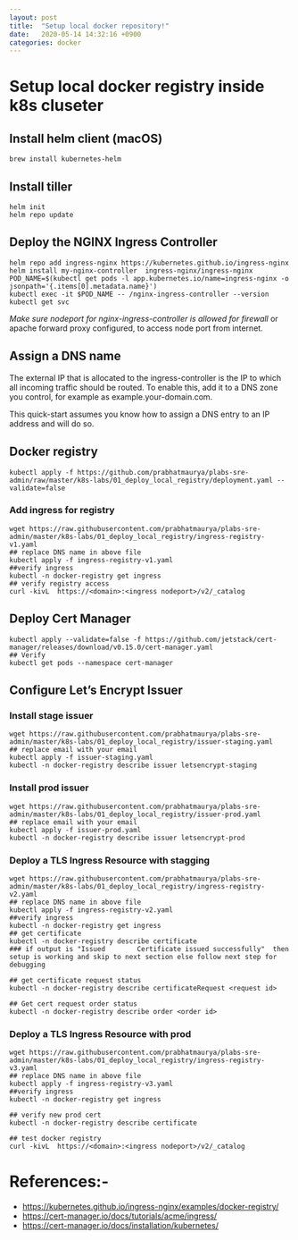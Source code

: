 ```yaml
---
layout: post
title:  "Setup local docker repository!"
date:   2020-05-14 14:32:16 +0900
categories: docker
---
```

# Setup local docker registry inside k8s cluseter

## Install helm client (macOS)
```
brew install kubernetes-helm
```
## Install tiller
```
helm init
helm repo update
```
## Deploy the NGINX Ingress Controller
```
helm repo add ingress-nginx https://kubernetes.github.io/ingress-nginx
helm install my-nginx-controller  ingress-nginx/ingress-nginx
POD_NAME=$(kubectl get pods -l app.kubernetes.io/name=ingress-nginx -o jsonpath='{.items[0].metadata.name}')
kubectl exec -it $POD_NAME -- /nginx-ingress-controller --version
kubectl get svc
```
*Make sure nodeport for nginx-ingress-controller is allowed for firewall* or apache forward proxy configured, to access node port from internet.
## Assign a DNS name
The external IP that is allocated to the ingress-controller is the IP to which all incoming traffic should be routed. To enable this, add it to a DNS zone you control, for example as example.your-domain.com.

This quick-start assumes you know how to assign a DNS entry to an IP address and will do so.

## Docker registry
```
kubectl apply -f https://github.com/prabhatmaurya/plabs-sre-admin/raw/master/k8s-labs/01_deploy_local_registry/deployment.yaml --validate=false
```
### Add ingress for registry
```
wget https://raw.githubusercontent.com/prabhatmaurya/plabs-sre-admin/master/k8s-labs/01_deploy_local_registry/ingress-registry-v1.yaml
## replace DNS name in above file
kubectl apply -f ingress-registry-v1.yaml
##verify ingress
kubectl -n docker-registry get ingress
## verify registry access
curl -kivL  https://<domain>:<ingress nodeport>/v2/_catalog
```

## Deploy Cert Manager
```
kubectl apply --validate=false -f https://github.com/jetstack/cert-manager/releases/download/v0.15.0/cert-manager.yaml
## Verify
kubectl get pods --namespace cert-manager
```
## Configure Let’s Encrypt Issuer
### Install stage issuer
```
wget https://raw.githubusercontent.com/prabhatmaurya/plabs-sre-admin/master/k8s-labs/01_deploy_local_registry/issuer-staging.yaml
## replace email with your email
kubectl apply -f issuer-staging.yaml
kubectl -n docker-registry describe issuer letsencrypt-staging
```
### Install prod issuer
```
wget https://raw.githubusercontent.com/prabhatmaurya/plabs-sre-admin/master/k8s-labs/01_deploy_local_registry/issuer-prod.yaml
## replace email with your email
kubectl apply -f issuer-prod.yaml
kubectl -n docker-registry describe issuer letsencrypt-prod
```

### Deploy a TLS Ingress Resource with stagging
```
wget https://raw.githubusercontent.com/prabhatmaurya/plabs-sre-admin/master/k8s-labs/01_deploy_local_registry/ingress-registry-v2.yaml
## replace DNS name in above file
kubectl apply -f ingress-registry-v2.yaml
##verify ingress
kubectl -n docker-registry get ingress
## get certificate
kubectl -n docker-registry describe certificate
### if output is "Issued		Certificate issued successfully"  then setup is working and skip to next section else follow next step for debugging

## get certificate request status
kubectl -n docker-registry describe certificateRequest <request id>

## Get cert request order status
kubectl -n docker-registry describe order <order id>
```
### Deploy a TLS Ingress Resource with prod
```
wget https://raw.githubusercontent.com/prabhatmaurya/plabs-sre-admin/master/k8s-labs/01_deploy_local_registry/ingress-registry-v3.yaml
## replace DNS name in above file
kubectl apply -f ingress-registry-v3.yaml
##verify ingress
kubectl -n docker-registry get ingress

## verify new prod cert
kubectl -n docker-registry describe certificate

## test docker registry
curl -kivL  https://<domain>:<ingress nodeport>/v2/_catalog
```
# References:-
* https://kubernetes.github.io/ingress-nginx/examples/docker-registry/
* https://cert-manager.io/docs/tutorials/acme/ingress/
* https://cert-manager.io/docs/installation/kubernetes/
